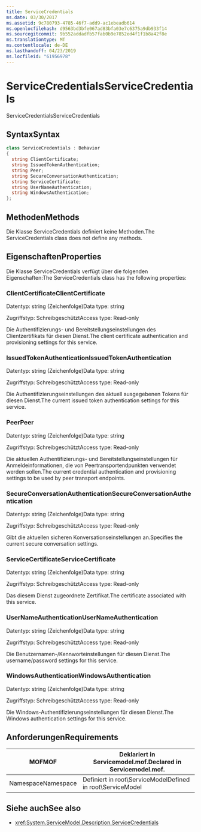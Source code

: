 ```yaml
---
title: ServiceCredentials
ms.date: 03/30/2017
ms.assetid: 9c780793-4785-46f7-add9-ac1ebeadb614
ms.openlocfilehash: d9563bd3bfe067ad83bfa03e7c6375a9db933f14
ms.sourcegitcommit: 9b552addadfb57fab0b9e7852ed4f1f1b8a42f8e
ms.translationtype: MT
ms.contentlocale: de-DE
ms.lasthandoff: 04/23/2019
ms.locfileid: "61956978"
---
```

# <a name="servicecredentials"></a><span data-ttu-id="67d3a-102">ServiceCredentials</span><span class="sxs-lookup"><span data-stu-id="67d3a-102">ServiceCredentials</span></span>
<span data-ttu-id="67d3a-103">ServiceCredentials</span><span class="sxs-lookup"><span data-stu-id="67d3a-103">ServiceCredentials</span></span>  
  
## <a name="syntax"></a><span data-ttu-id="67d3a-104">Syntax</span><span class="sxs-lookup"><span data-stu-id="67d3a-104">Syntax</span></span>  
  
```csharp
class ServiceCredentials : Behavior  
{  
  string ClientCertificate;  
  string IssuedTokenAuthentication;  
  string Peer;  
  string SecureConversationAuthentication;  
  string ServiceCertificate;  
  string UserNameAuthentication;  
  string WindowsAuthentication;  
};  
```  
  
## <a name="methods"></a><span data-ttu-id="67d3a-105">Methoden</span><span class="sxs-lookup"><span data-stu-id="67d3a-105">Methods</span></span>  
 <span data-ttu-id="67d3a-106">Die Klasse ServiceCredentials definiert keine Methoden.</span><span class="sxs-lookup"><span data-stu-id="67d3a-106">The ServiceCredentials class does not define any methods.</span></span>  
  
## <a name="properties"></a><span data-ttu-id="67d3a-107">Eigenschaften</span><span class="sxs-lookup"><span data-stu-id="67d3a-107">Properties</span></span>  
 <span data-ttu-id="67d3a-108">Die Klasse ServiceCredentials verfügt über die folgenden Eigenschaften:</span><span class="sxs-lookup"><span data-stu-id="67d3a-108">The ServiceCredentials class has the following properties:</span></span>  
  
### <a name="clientcertificate"></a><span data-ttu-id="67d3a-109">ClientCertificate</span><span class="sxs-lookup"><span data-stu-id="67d3a-109">ClientCertificate</span></span>  
 <span data-ttu-id="67d3a-110">Datentyp: string (Zeichenfolge)</span><span class="sxs-lookup"><span data-stu-id="67d3a-110">Data type: string</span></span>  
  
 <span data-ttu-id="67d3a-111">Zugriffstyp: Schreibgeschützt</span><span class="sxs-lookup"><span data-stu-id="67d3a-111">Access type: Read-only</span></span>  
  
 <span data-ttu-id="67d3a-112">Die Authentifizierungs- und Bereitstellungseinstellungen des Clientzertifikats für diesen Dienst.</span><span class="sxs-lookup"><span data-stu-id="67d3a-112">The client certificate authentication and provisioning settings for this service.</span></span>  
  
### <a name="issuedtokenauthentication"></a><span data-ttu-id="67d3a-113">IssuedTokenAuthentication</span><span class="sxs-lookup"><span data-stu-id="67d3a-113">IssuedTokenAuthentication</span></span>  
 <span data-ttu-id="67d3a-114">Datentyp: string (Zeichenfolge)</span><span class="sxs-lookup"><span data-stu-id="67d3a-114">Data type: string</span></span>  
  
 <span data-ttu-id="67d3a-115">Zugriffstyp: Schreibgeschützt</span><span class="sxs-lookup"><span data-stu-id="67d3a-115">Access type: Read-only</span></span>  
  
 <span data-ttu-id="67d3a-116">Die Authentifizierungseinstellungen des aktuell ausgegebenen Tokens für diesen Dienst.</span><span class="sxs-lookup"><span data-stu-id="67d3a-116">The current issued token authentication settings for this service.</span></span>  
  
### <a name="peer"></a><span data-ttu-id="67d3a-117">Peer</span><span class="sxs-lookup"><span data-stu-id="67d3a-117">Peer</span></span>  
 <span data-ttu-id="67d3a-118">Datentyp: string (Zeichenfolge)</span><span class="sxs-lookup"><span data-stu-id="67d3a-118">Data type: string</span></span>  
  
 <span data-ttu-id="67d3a-119">Zugriffstyp: Schreibgeschützt</span><span class="sxs-lookup"><span data-stu-id="67d3a-119">Access type: Read-only</span></span>  
  
 <span data-ttu-id="67d3a-120">Die aktuellen Authentifizierungs- und Bereitstellungseinstellungen für Anmeldeinformationen, die von Peertransportendpunkten verwendet werden sollen.</span><span class="sxs-lookup"><span data-stu-id="67d3a-120">The current credential authentication and provisioning settings to be used by peer transport endpoints.</span></span>  
  
### <a name="secureconversationauthentication"></a><span data-ttu-id="67d3a-121">SecureConversationAuthentication</span><span class="sxs-lookup"><span data-stu-id="67d3a-121">SecureConversationAuthentication</span></span>  
 <span data-ttu-id="67d3a-122">Datentyp: string (Zeichenfolge)</span><span class="sxs-lookup"><span data-stu-id="67d3a-122">Data type: string</span></span>  
  
 <span data-ttu-id="67d3a-123">Zugriffstyp: Schreibgeschützt</span><span class="sxs-lookup"><span data-stu-id="67d3a-123">Access type: Read-only</span></span>  
  
 <span data-ttu-id="67d3a-124">Gibt die aktuellen sicheren Konversationseinstellungen an.</span><span class="sxs-lookup"><span data-stu-id="67d3a-124">Specifies the current secure conversation settings.</span></span>  
  
### <a name="servicecertificate"></a><span data-ttu-id="67d3a-125">ServiceCertificate</span><span class="sxs-lookup"><span data-stu-id="67d3a-125">ServiceCertificate</span></span>  
 <span data-ttu-id="67d3a-126">Datentyp: string (Zeichenfolge)</span><span class="sxs-lookup"><span data-stu-id="67d3a-126">Data type: string</span></span>  
  
 <span data-ttu-id="67d3a-127">Zugriffstyp: Schreibgeschützt</span><span class="sxs-lookup"><span data-stu-id="67d3a-127">Access type: Read-only</span></span>  
  
 <span data-ttu-id="67d3a-128">Das diesem Dienst zugeordnete Zertifikat.</span><span class="sxs-lookup"><span data-stu-id="67d3a-128">The certificate associated with this service.</span></span>  
  
### <a name="usernameauthentication"></a><span data-ttu-id="67d3a-129">UserNameAuthentication</span><span class="sxs-lookup"><span data-stu-id="67d3a-129">UserNameAuthentication</span></span>  
 <span data-ttu-id="67d3a-130">Datentyp: string (Zeichenfolge)</span><span class="sxs-lookup"><span data-stu-id="67d3a-130">Data type: string</span></span>  
  
 <span data-ttu-id="67d3a-131">Zugriffstyp: Schreibgeschützt</span><span class="sxs-lookup"><span data-stu-id="67d3a-131">Access type: Read-only</span></span>  
  
 <span data-ttu-id="67d3a-132">Die Benutzernamen-/Kennworteinstellungen für diesen Dienst.</span><span class="sxs-lookup"><span data-stu-id="67d3a-132">The username/password settings for this service.</span></span>  
  
### <a name="windowsauthentication"></a><span data-ttu-id="67d3a-133">WindowsAuthentication</span><span class="sxs-lookup"><span data-stu-id="67d3a-133">WindowsAuthentication</span></span>  
 <span data-ttu-id="67d3a-134">Datentyp: string (Zeichenfolge)</span><span class="sxs-lookup"><span data-stu-id="67d3a-134">Data type: string</span></span>  
  
 <span data-ttu-id="67d3a-135">Zugriffstyp: Schreibgeschützt</span><span class="sxs-lookup"><span data-stu-id="67d3a-135">Access type: Read-only</span></span>  
  
 <span data-ttu-id="67d3a-136">Die Windows-Authentifizierungseinstellungen für diesen Dienst.</span><span class="sxs-lookup"><span data-stu-id="67d3a-136">The Windows authentication settings for this service.</span></span>  
  
## <a name="requirements"></a><span data-ttu-id="67d3a-137">Anforderungen</span><span class="sxs-lookup"><span data-stu-id="67d3a-137">Requirements</span></span>  
  
|<span data-ttu-id="67d3a-138">MOF</span><span class="sxs-lookup"><span data-stu-id="67d3a-138">MOF</span></span>|<span data-ttu-id="67d3a-139">Deklariert in Servicemodel.mof.</span><span class="sxs-lookup"><span data-stu-id="67d3a-139">Declared in Servicemodel.mof.</span></span>|  
|---------|-----------------------------------|  
|<span data-ttu-id="67d3a-140">Namespace</span><span class="sxs-lookup"><span data-stu-id="67d3a-140">Namespace</span></span>|<span data-ttu-id="67d3a-141">Definiert in root\ServiceModel</span><span class="sxs-lookup"><span data-stu-id="67d3a-141">Defined in root\ServiceModel</span></span>|  
  
## <a name="see-also"></a><span data-ttu-id="67d3a-142">Siehe auch</span><span class="sxs-lookup"><span data-stu-id="67d3a-142">See also</span></span>

- <xref:System.ServiceModel.Description.ServiceCredentials>
